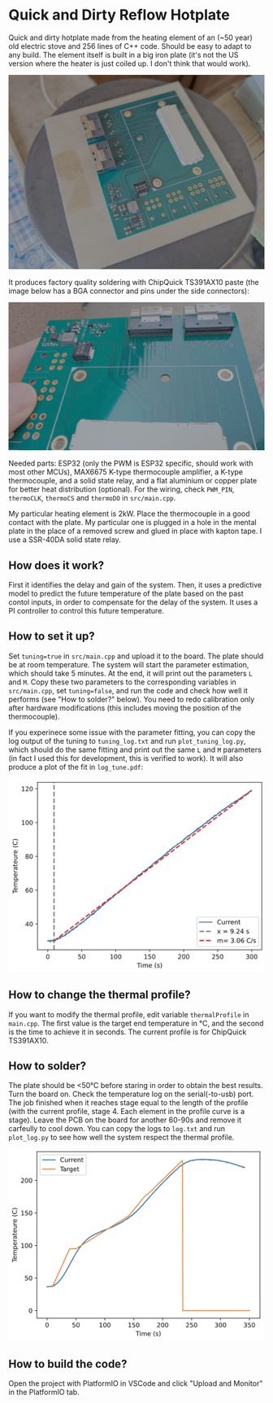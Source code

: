 # Quick and Dirty Reflow Hotplate

Quick and dirty hotplate made from the heating element of an (~50 year) old electric stove and 256 lines of C++ code. Should be easy to adapt to any build. The element itself is built in a big iron plate (it's not the US version where the heater is just coiled up. I don't think that would work).

![hot plate](assets/hot_plate.jpg)

It produces factory quality soldering with ChipQuick TS391AX10 paste (the image below has a BGA connector and pins under the side connectors):

![pcb](assets/PCB.jpg)

Needed parts: ESP32 (only the PWM is ESP32 specific, should work with most other MCUs), MAX6675 K-type thermocouple amplifier, a K-type thermocouple, and a solid state relay, and a flat aluminium or copper plate for better heat distribution (optional). For the wiring, check `PWM_PIN`, `thermoCLK`, `thermoCS` and `thermoDO` in `src/main.cpp`.

My particular heating element is 2kW. Place the thermocouple in a good contact with the plate. My particular one is plugged in a hole in the mental plate in the place of a removed screw and glued in place with kapton tape. I use a SSR-40DA solid state relay.

## How does it work?

First it identifies the delay and gain of the system. Then, it uses a predictive model to predict the future temperature of the plate based on the past contol inputs, in order to compensate for the delay of the system. It uses a PI controller to control this future temperature.

## How to set it up?

Set `tuning=true` in `src/main.cpp` and upload it to the board. The plate should be at room temperature. The system will start the parameter estimation, which should take 5 minutes. At the end, it will print out the parameters `L` and `M`. Copy these two parameters to the corresponding variables in `src/main.cpp`, set `tuning=false`, and run the code and check how well it performs (see "How to solder?" below). You need to redo calibration only after hardware modifications (this includes moving the position of the thermocouple). 

If you experinece some issue with the parameter fitting, you can copy the log output of the tuning to `tuning_log.txt` and run `plot_tuning_log.py`, which should do the same fitting and print out the same `L` and `M` parameters (in fact I used this for development, this is verified to work). It will also produce a plot of the fit in `log_tune.pdf`:

![tuning_fit](assets/log_tune.png)


## How to change the thermal profile?

If you want to modify the thermal profile, edit variable `thermalProfile` in `main.cpp`. The first value is the target end temperature in ℃, and the second is the time to achieve it in seconds. The current profile is for ChipQuick TS391AX10. 

## How to solder?

The plate should be <50℃ before staring in order to obtain the best results. Turn the board on. Check the temperature log on the serial(-to-usb) port. The job finished when it reaches stage equal to the length of the profile (with the current profile, stage 4. Each element in the profile curve is a stage). Leave the PCB on the board for another 60-90s and remove it carfeully to cool down. You can copy the logs to `log.txt` and run `plot_log.py` to see how well the system respect the thermal profile.

![log_profile](assets/log_profile.png)

## How to build the code?

Open the project with PlatformIO in VSCode and click "Upload and Monitor" in the PlatformIO tab.
